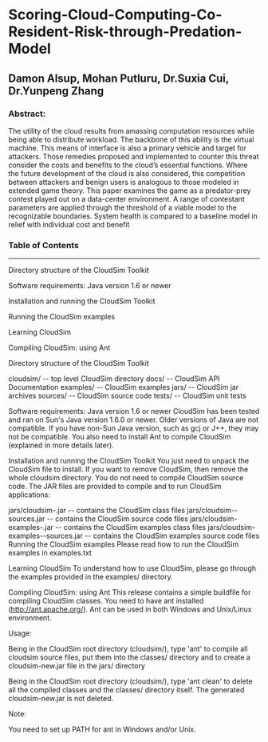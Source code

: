 # Scoring-Cloud-Computing-Co-Resident-Risk-through-Predation-Model
## Damon Alsup, Mohan Putluru, Dr.Suxia Cui, Dr.Yunpeng Zhang
### Abstract:

The utility of the cloud results from amassing computation resources while being able to distribute workload.
The backbone of this ability is the virtual machine. This means of interface is also a primary vehicle and target
for attackers. Those remedies proposed and implemented to counter this threat consider the costs and benefits
to the cloud’s essential functions. Where the future development of the cloud is also considered, this
competition between attackers and benign users is analogous to those modeled in extended game theory. This
paper examines the game as a predator-prey contest played out on a data-center environment. A range of
contestant parameters are applied through the threshold of a viable model to the recognizable boundaries.
System health is compared to a baseline model in relief with individual cost and benefit

### Table of Contents
---------------------------------------------------
Directory structure of the CloudSim Toolkit

Software requirements: Java version 1.6 or newer

Installation and running the CloudSim Toolkit

Running the CloudSim examples

Learning CloudSim

Compiling CloudSim: using Ant

Directory structure of the CloudSim Toolkit

cloudsim/ -- top level CloudSim directory docs/ -- CloudSim API Documentation examples/ -- CloudSim examples jars/ -- CloudSim jar archives sources/ -- CloudSim source code tests/ -- CloudSim unit tests

Software requirements: Java version 1.6 or newer
CloudSim has been tested and ran on Sun's Java version 1.6.0 or newer. Older versions of Java are not compatible. If you have non-Sun Java version, such as gcj or J++, they may not be compatible. You also need to install Ant to compile CloudSim (explained in more details later).

Installation and running the CloudSim Toolkit
You just need to unpack the CloudSim file to install. If you want to remove CloudSim, then remove the whole cloudsim directory. You do not need to compile CloudSim source code. The JAR files are provided to compile and to run CloudSim applications:

jars/cloudsim-.jar -- contains the CloudSim class files
jars/cloudsim--sources.jar -- contains the CloudSim source code files
jars/cloudsim-examples-.jar -- contains the CloudSim examples class files
jars/cloudsim-examples--sources.jar -- contains the CloudSim examples source code files
Running the CloudSim examples
Please read how to run the CloudSim examples in examples.txt

Learning CloudSim
To understand how to use CloudSim, please go through the examples provided in the examples/ directory.

Compiling CloudSim: using Ant
This release contains a simple buildfile for compiling CloudSim classes. You need to have ant installed (http://ant.apache.org/). Ant can be used in both Windows and Unix/Linux environment.

Usage:

Being in the CloudSim root directory (cloudsim/), type 'ant' to compile all cloudsim source files, put them into the classes/ directory and to create a cloudsim-new.jar file in the jars/ directory

Being in the CloudSim root directory (cloudsim/), type 'ant clean' to delete all the compiled classes and the classes/ directory itself. The generated cloudsim-new.jar is not deleted.

Note:

You need to set up PATH for ant in Windows and/or Unix.
